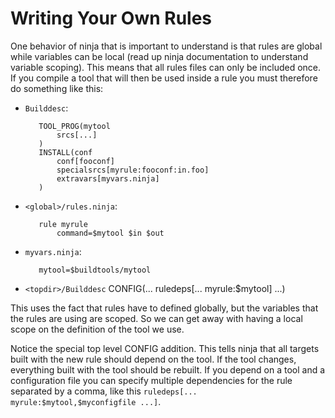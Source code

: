 # Writing Your Own Rules

One behavior of ninja that is important to understand is that rules are global
while variables can be local (read up ninja documentation to understand
variable scoping). This means that all rules files can only be included once.
If you compile a tool that will then be used inside a rule you must therefore
do something like this:

 * `Builddesc`:

          TOOL_PROG(mytool
              srcs[...]
          )
          INSTALL(conf
              conf[fooconf]
              specialsrcs[myrule:fooconf:in.foo]
              extravars[myvars.ninja]
          )

 * `<global>/rules.ninja`:

          rule myrule
              command=$mytool $in $out

 * `myvars.ninja`:

          mytool=$buildtools/mytool

 * `<topdir>/Builddesc`
          CONFIG(... ruledeps[... myrule:$mytool] ...)

This uses the fact that rules have to defined globally, but the variables that
the rules are using are scoped. So we can get away with having a local scope on
the definition of the tool we use.

Notice the special top level CONFIG addition. This tells ninja that all targets
built with the new rule should depend on the tool. If the tool changes,
everything built with the tool should be rebuilt. If you depend on a tool and a
configuration file you can specify multiple dependencies for the rule separated
by a comma, like this `ruledeps[...  myrule:$mytool,$myconfigfile ...]`.
